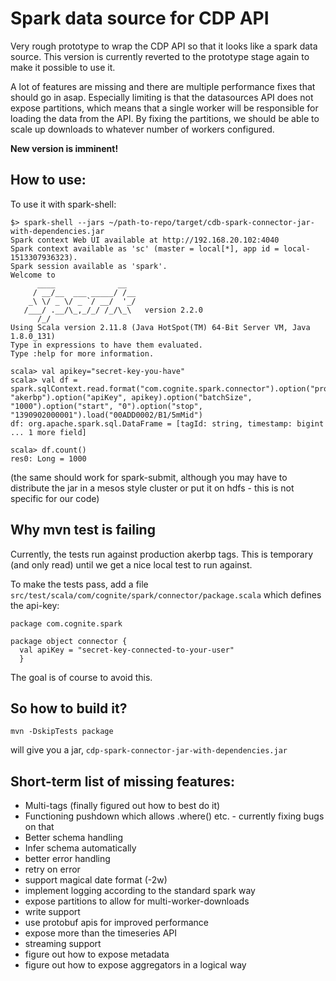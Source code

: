 # Spark data source for CDP API

Very rough prototype to wrap the CDP API so that it looks like a spark
data source. This version is currently reverted to the prototype stage
again to make it possible to use it.

A lot of features are missing and there are multiple performance fixes
that should go in asap. Especially limiting is that the datasources
API does not expose partitions, which means that a single worker will
be responsible for loading the data from the API. By fixing the
partitions, we should be able to scale up downloads to whatever number
of workers configured.

**New version is imminent!**

## How to use:

To use it with spark-shell:

```
$> spark-shell --jars ~/path-to-repo/target/cdb-spark-connector-jar-with-dependencies.jar
Spark context Web UI available at http://192.168.20.102:4040
Spark context available as 'sc' (master = local[*], app id = local-1513307936323).
Spark session available as 'spark'.
Welcome to
      ____              __
     / __/__  ___ _____/ /__
    _\ \/ _ \/ _ `/ __/  '_/
   /___/ .__/\_,_/_/ /_/\_\   version 2.2.0
      /_/
Using Scala version 2.11.8 (Java HotSpot(TM) 64-Bit Server VM, Java 1.8.0_131)
Type in expressions to have them evaluated.
Type :help for more information.

scala> val apikey="secret-key-you-have"
scala> val df = spark.sqlContext.read.format("com.cognite.spark.connector").option("project", "akerbp").option("apiKey", apikey).option("batchSize", "1000").option("start", "0").option("stop", "1390902000001").load("00ADD0002/B1/5mMid")
df: org.apache.spark.sql.DataFrame = [tagId: string, timestamp: bigint ... 1 more field]

scala> df.count()
res0: Long = 1000
```

(the same should work for spark-submit, although you may have to
distribute the jar in a mesos style cluster or put it on hdfs - this
is not specific for our code)

## Why mvn test is failing

Currently, the tests run against production akerbp tags. This is
temporary (and only read) until we get a nice local test to run against.

To make the tests pass, add a file
```src/test/scala/com/cognite/spark/connector/package.scala``` which
defines the api-key:

```
package com.cognite.spark

package object connector {
  val apiKey = "secret-key-connected-to-your-user"
  }
```

The goal is of course to avoid this.

## So how to build it?

```mvn -DskipTests package```

will give you a jar, ```cdp-spark-connector-jar-with-dependencies.jar```

## Short-term list of missing features:

- Multi-tags (finally figured out how to best do it)
- Functioning pushdown which allows .where() etc. - currently fixing bugs on that
- Better schema handling
- Infer schema automatically
- better error handling
- retry on error
- support magical date format (-2w)
- implement logging according to the standard spark way
- expose partitions to allow for multi-worker-downloads
- write support
- use protobuf apis for improved performance
- expose more than the timeseries API
- streaming support
- figure out how to expose metadata
- figure out how to expose aggregators in a logical way

